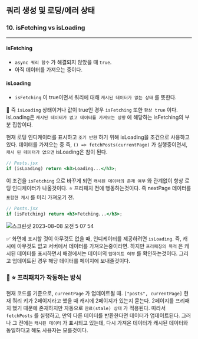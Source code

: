 ## 쿼리 생성 및 로딩/에러 상태
### 10. isFetching vs isLoading
---------------------------------------------

#### isFetching

- `async 쿼리 함수` 가 해결되지 않았을 때 `true`. 
- 아직 데이터를 가져오는 중이다.

#### isLoading

- `isFetching` 이 true이면서 쿼리에 대해 `캐시된 데이터가 없는 상태` 를 뜻한다.

📍 즉 `isLoading` 상태이거나 값이 true인 경우 `isFetching` 또한 `항상 true` 이다.
isLoading은 `캐시된 데이터가 없고 데이터를 가져오는 상황` 에 해당하는 isFetching의 부분 집합이다.

현재 로딩 인디케이터를 표시하고 `조기 반환` 하기 위해 isLoading을 조건으로 사용하고 있다.
데이터를 가져오는 중 즉, `() => fetchPosts(currentPage)` 가 실행중이면서, `캐시 된 데이터가 없으면` isLoading은 참이 된다.

```jsx
// Posts.jsx
if (isLoading) return <h3>Loading...</h3>;
```

이 조건을 `isFetching` 으로 바꾸게 되면 `캐시된 데이터의 존재 여부` 와 관계없이 항상 로딩 인디케이터가 나올것이다. ⭐️ 프리패치 전에 행동하는것이다. 즉 nextPage 데이터를 `포함한 캐시` 를 미리 가져오기 전.

```jsx
// Posts.jsx
if (isFetching) return <h3>Fetching...</h3>;
```

![스크린샷 2023-08-08 오전 5 07 54](https://github.com/chromeheartz/TIL/assets/95161113/167aae81-430f-4db3-b39b-37b385192863)

✅ 화면에 표시할 것이 아무것도 없을 때, 인디케이터를 제공하려면 `isLoading`. 즉, 캐시에 아무것도 없고 서버에서 데이터를 가져오는중이라면.
하지만 `프리패칭의 목적` 은 캐시된 데이터를 표시하면서 배경에서는 데이터의 `업데이트 여부` 를 확인하는것이다. 그리고 업데이트된 경우 해당 데이터를 페이지에 보내줄것이다.

### 📌 ⭐️ 프리패치가 작동하는 방식

현재 코드를 기준으로, `currentPage` 가 업데이트될 때.
`["posts", currentPage]` 현재 쿼리 키가 2페이지라고 했을 때 캐시에 2페이지가 있는지 묻는다. 2페이지를 프리패치 했기 때문에 존재하지만 자동으로 `만료(stale) 상태` 가 적용된다. 따라서 `fetchPosts` 를 실행하고, 만약 다른 데이터를 반환한다면 데이터가 업데이트된다. 그러나 그 전에는 `캐시된 데이터` 가 표시되고 있는데, 다시 가져온 데이터가 캐시된 데이터와 동일하다고 해도 사용자는 모를것이다.